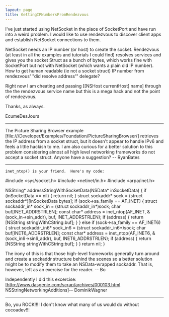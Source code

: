 ```yaml
---
layout: page
title: GettingIPNumbersFromRendezvous
---
```


I've just started using NetSocket in the place of SocketPort and have run into a weird problem.  I would like to use rendezvous to discover client apps and establish NetSocket connections to them.

NetSocket needs an IP number (or host) to create the socket.  Rendezvous (at least in all the examples and tutorials I could find) resolves services and gives you the socket Struct as a bunch of bytes, which works fine with SocketPort but not with NetSocket (which wants a plain old IP number).  How to get human readable (ie not a socket struct) IP number from rendezvous'  "did resolve address'" delegate?

Right now I am cheating and passing [[NSHost currentHost] name] through the the rendezvous service name but this is a mega hack and not the point of rendezvous.

Thanks, as always.

EcumeDesJours

----

The Picture Sharing Browser example [file:///Developer/Examples/Foundation/PictureSharingBrowser/] retrieves the IP address from a socket struct, but it doesn't appear to handle IPv6 and feels a little hackish to me. I am also curious for a better solution to this problem considering almost all high level networking frameworks do not accept a socket struct. Anyone have a suggestion? -- RyanBates

----

    inet_ntop() is your friend.  Here's my code:
    
#include <sys/socket.h>
#include <netinet/in.h>
#include <arpa/inet.h>

NSString* addressStringWithSocketData(NSData* inSocketData)
{
	if (inSocketData == nil) {
		return nil;
	}
	struct sockaddr* sock = (struct sockaddr*)[inSocketData bytes];
	if (sock->sa_family == AF_INET) {
		struct sockaddr_in* sock_in = (struct sockaddr_in*)sock;
		char buf[INET_ADDRSTRLEN];
		const char* address = inet_ntop(AF_INET, &(sock_in->sin_addr), buf, INET_ADDRSTRLEN);
		if (address) {
			return [NSString stringWithCString:buf];
		}
	} else if (sock->sa_family == AF_INET6) {
		struct sockaddr_in6* sock_in6 = (struct sockaddr_in6*)sock;
		char buf[INET6_ADDRSTRLEN];
		const char* address = inet_ntop(AF_INET6, &(sock_in6->sin6_addr), buf, INET6_ADDRSTRLEN);
		if (address) {
			return [NSString stringWithCString:buf];
		}
	}
	return nil;	
}

The irony of this is that those high-level frameworks generally turn around and create a sockaddr structure behind the scenes so a better solution might be to modify them to take an NSData-wrapped sockaddr.  That is, however, left as an exercise for the reader.  -- Bo

Independently I did this excercise: [http://www.dasgenie.com/scrap/archives/000103.html NSStringNetworkingAdditions]-- DominikWagner

----

Bo, you ROCK!!!!  I don't know what many of us would do without cocoadev!!!

